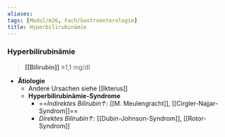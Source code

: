 ```yaml
---
aliases: 
tags: [Modul/m26, Fach/Gastroenterologie]
title: Hyperbilirubinämie
---
```

### Hyperbilirubinämie
> **[[Bilirubin]]** ≥1,1 mg/dl

- **Ätiologie**
	- Andere Ursachen siehe [[Ikterus]]
	- **Hyperbilirubinämie-Syndrome**
		- ==*Indirektes Bilirubin↑:* [[M. Meulengracht]], [[Cirgler-Najjar-Syndrom]]==
		- *Direktes Bilirubin↑:* [[Dubin-Johnson-Syndrom]], [[Rotor-Syndrom]]